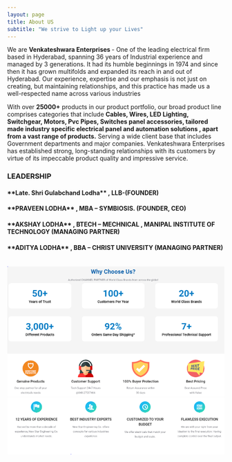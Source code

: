 ```yaml
---
layout: page
title: About US
subtitle: "We strive to Light up your Lives"
---
```


<div id="aboutme-section">

<p class="about-text">
<span class="fa fa-briefcase about-icon"></span>
We are <strong>Venkateshwara Enterprises </strong> - One of the leading electrical firm based in Hyderabad, spanning 36 years of Industrial experience and managed by 3 generations.
It had its humble beginnings in 1974 and since then it has grown multifolds and expanded its reach in and out of Hyderabad.
Our experience, expertise and our emphasis is not just on creating, but maintaining relationships, and this practice has made us a well-respected name across various industries
</p>

<p class="about-text">
<span class="fa fa-envelope about-icon"></span>
With over <strong>25000+</strong> products in our product portfolio, our broad product line comprises categories 
that include <strong>Cables, Wires, LED Lighting, Switchgear, Motors, Pvc Pipes, Switches panel accessories, tailored made industry specific electrical panel and automation solutions , apart from a vast range of products.</strong> 
Serving a wide client base that includes Government departments and major companies. Venkateshwara Enterprises has established strong, long-standing relationships with its customers by virtue of its impeccable product quality and impressive service.
</p>

<p class="about-text">
<span class="fa fa-graduation-cap about-icon"></span>
<h3>LEADERSHIP</h3> 
<h4>**Late. Shri Gulabchand Lodha** , LLB-(FOUNDER)</h4>  
<h4>**PRAVEEN LODHA** , MBA – SYMBIOSIS. (FOUNDER, CEO)</h4>   
<h4>**AKSHAY LODHA** , BTECH – MECHNICAL , MANIPAL INSTITUTE OF TECHNOLOGY (MANAGING PARTNER)</h4>   
<h4>**ADITYA LODHA** , BBA – CHRIST UNIVERSITY (MANAGING PARTNER)</h4>
</p>

<br>
<center><img src="/assets/img/aboutme_1.png" alt="custom image text"></center>
<center><img src="/assets/img/aboutme_2.png" alt="custom image text"></center>
</div>